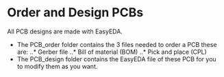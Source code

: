 # Order and Design PCBs

All PCB designs are made with EasyEDA.

* The PCB_order folder contains the 3 files needed to order a PCB these are:
..* Gerber file
..* Bill of material (BOM)
..* Pick and place (CPL)
* The PCB_design folder contains the EasyEDA file of these PCB for you to modify them as you want.
